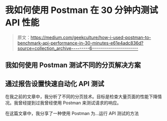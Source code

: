 # 我如何使用 Postman 在 30 分钟内测试 API 性能

> 原文：<https://medium.com/geekculture/how-i-used-postman-to-benchmark-api-performance-in-30-minutes-e61e4adc836d?source=collection_archive---------6----------------------->

## 我如何使用 Postman 测试不同的分页解决方案

## 通过报告设置快速自动化 API 测试

在我之前的文章中，我分析了不同的分页技术。目标是检查大量页面的性能下降情况。我曾经提到过我曾经使用 Postman 来测试请求的响应。

在这篇文章中，我分享了一种使用 Postman 为…运行 API 测试的方法